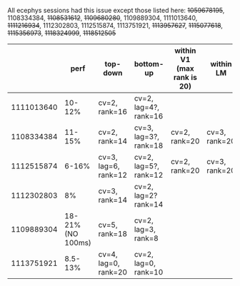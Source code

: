All ecephys sessions had this issue except those listed here: ~~1059678195~~, 1108334384, ~~1108531612~~, ~~1109680280~~, 1109889304, 1111013640, ~~1111216934~~, 1112302803, 1112515874, 1113751921, ~~1113957627~~, ~~1115077618~~, ~~1115356973~~, ~~1118324999~~, ~~1118512505~~

|            | perf              | top-down             | bottom-up             | within V1 (max rank is 20) | within LM     |
| ---------- | ----------------- | -------------------- | --------------------- | -------------------------- | ------------- |
| 1111013640 | 10-12%            | cv=2, rank=16        | cv=2, lag=4?, rank=16 |                            |               |
| 1108334384 | 11-15%            | cv=2, rank=14        | cv=3, lag=3?, rank=18 | cv=2, rank=20              | cv=3, rank=20 |
| 1112515874 | 6-16%             | cv=3, lag=6, rank=12 | cv=2, lag=5?, rank=12 | cv=2, rank=20              | cv=3, rank=20 |
| 1112302803 | 8%                | cv=3, rank=14        | cv=2, lag=2? rank=14  |                            |               |
| 1109889304 | 18-21% (NO 100ms) | cv=5, rank=18        | cv=2, lag=3, rank=8   |                            |               |
| 1113751921 | 8.5-13%           | cv=4, lag=0, rank=20 | cv=2, lag=0, rank=10  |                            |               |

